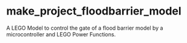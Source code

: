 # make_project_floodbarrier_model
A LEGO Model to control the gate of a flood barrier model by a microcontroller and LEGO Power Functions.
